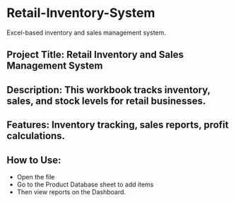 # Retail-Inventory-System
Excel-based inventory and sales management system.

## Project Title: Retail Inventory and Sales Management System
## Description: This workbook tracks inventory, sales, and stock levels for retail businesses.
## Features: Inventory tracking, sales reports, profit calculations.
## How to Use: 
- Open the file
- Go to the Product Database sheet to add items
- Then view reports on the Dashboard.
